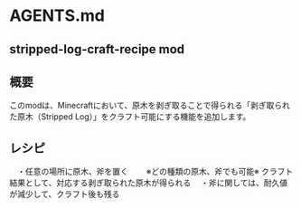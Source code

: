 # AGENTS.md

## stripped-log-craft-recipe mod

## 概要

このmodは、Minecraftにおいて、原木を剥ぎ取ることで得られる「剥ぎ取られた原木（Stripped Log）」をクラフト可能にする機能を追加します。

## レシピ
　・任意の場所に原木、斧を置く
　　※どの種類の原木、斧でも可能※
    クラフト結果として、対応する剥ぎ取られた原木が得られる
　・斧に関しては、耐久値が減少して、クラフト後も残る